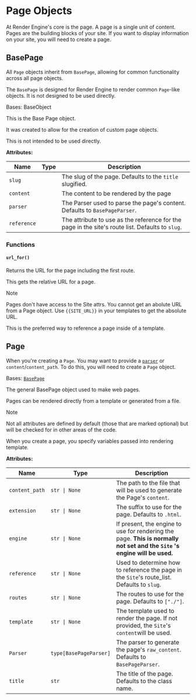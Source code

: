 # Page Objects

At Render Engine's core is the page. A page is a single unit of content. Pages are the building blocks of your site. If you want to display information on your site, you will need to create a page.

## BasePage

All `Page` objects inherit from `BasePage`, allowing for common functionality across all page objects.

The `BasePage` is designed for Render Engine to render common `Page`-like objects. It is not designed to be used directly.

Bases: BaseObject

This is the Base Page object.

It was created to allow for the creation of custom page objects.

This is not intended to be used directly.

**Attributes:**

| Name | Type | Description |
| --- | --- | --- |
| `slug` |  |The slug of the page. Defaults to the `title` slugified. |
| `content` |  |The content to be rendered by the page |
| `parser` |  |The Parser used to parse the page's content. Defaults to `BasePageParser`. |
| `reference` |  |The attribute to use as the reference for the page in the site's route list. Defaults to `slug`. |

### Functions

#### `url_for()`

Returns the URL for the page including the first route.

This gets the relative URL for a page.

> [!NOTE]
>
> Pages don't have access to the Site attrs. You cannot get an abolute URL from a Page object.
> Use `{{SITE_URL}}` in your templates to get the absolute URL.

This is the preferred way to reference a page inside of a template.

## Page

When you're creating a `Page`. You may want to provide a [`parser`](./parsers) or `content`/`content_path`. To do this, you will need to create a `Page` object.

Bases: [`BasePage`](./page?id=basepage)

The general BasePage object used to make web pages.

Pages can be rendered directly from a template or generated from a file.

> [!NOTE]
>
> Not all attributes are defined by default (those that are marked optional) but will be checked for in other areas of the code.

When you create a page, you specify variables passed into rendering template.

**Attributes:**

| Name | Type | Description |
| --- | --- | --- |
| `content_path` | `str \| None` |The path to the file that will be used to generate the Page's `content`. |
| `extension` | `str \| None` |The suffix to use for the page. Defaults to `.html`. |
| `engine` | `str \| None` | If present, the engine to use for rendering the page. **This is normally not set and the `Site` 's engine will be used.** |
| `reference` | `str \| None` |Used to determine how to reference the page in the `Site`'s route_list. Defaults to `slug`. |
| `routes` | `str \| None` |The routes to use for the page. Defaults to `["./"]`. |
| `template` | `str \| None` |The template used to render the page. If not provided, the `Site`'s `content`will be used. |
| `Parser` | `type[BasePageParser]` |The parser to generate the page's `raw_content`. Defaults to `BasePageParser`. |
| `title` | `str` |The title of the page. Defaults to the class name. |
